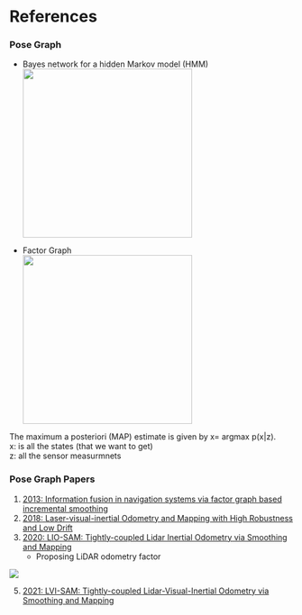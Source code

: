 # References



<!---
Started to write on Sep 3 2021
Zahra
-->
### Pose Graph 
 - Bayes network for a hidden Markov model (HMM)  
   <img src="https://user-images.githubusercontent.com/46463022/132264275-4cfb5428-e22f-4dc8-b573-a31175bbf48b.png"  width= "300">
 
 - Factor Graph  
   <img src="https://user-images.githubusercontent.com/46463022/132265018-518ee26d-77eb-4242-a4d1-a9c3ac6473b6.png"  width= "300">


The maximum a posteriori (MAP) estimate is given by x= argmax p(x|z).  
x: is all the states (that we want to get)  
z: all the sensor measurmnets  


 
### Pose Graph Papers
1. [2013: Information fusion in navigation systems via factor graph based incremental smoothing](https://www.cc.gatech.edu/~dellaert/pubs/Indelman13ras.pdf)
2. [2018: Laser-visual-inertial Odometry and Mapping with High Robustness and Low Drift](https://www.researchgate.net/publication/326352534_Laser-visual-inertial_Odometry_and_Mapping_with_High_Robustness_and_Low_Drift)
3. [2020: LIO-SAM: Tightly-coupled Lidar Inertial Odometry via Smoothing and Mapping](https://arxiv.org/pdf/2007.00258.pdf)
      - Proposing LiDAR odometry factor
<img src="https://user-images.githubusercontent.com/46463022/132263667-32ac0a70-3019-40ec-9ed0-8d4cf09738da.png">
      <br/>

5. [2021: LVI-SAM: Tightly-coupled Lidar-Visual-Inertial Odometry via Smoothing and Mapping](https://arxiv.org/pdf/2104.10831.pdf)
